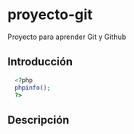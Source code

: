 # proyecto-git
Proyecto para aprender Git y Github

## Introducción

```php
  <?php
  phpinfo();
  ?>
```

## Descripción
